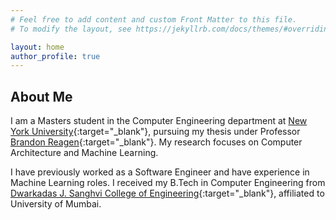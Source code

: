 ```yaml
---
# Feel free to add content and custom Front Matter to this file.
# To modify the layout, see https://jekyllrb.com/docs/themes/#overriding-theme-defaults

layout: home
author_profile: true
---
```

## About Me
I am a Masters student in the Computer Engineering department at [New York University](https://engineering.nyu.edu/){:target="_blank"}, pursuing my thesis under Professor [Brandon Reagen](https://brandonreagen.com/){:target="_blank"}. My research focuses on Computer Architecture and Machine Learning. 

I have previously worked as a Software Engineer and have experience in Machine Learning roles. I received my B.Tech in Computer Engineering from [Dwarkadas J. Sanghvi College of Engineering](https://www.djsce.ac.in/){:target="_blank"}, affiliated to University of Mumbai.